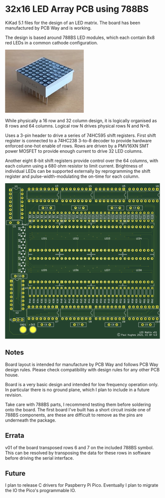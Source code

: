 # 32x16 LED Array PCB using 788BS

KiKad 5.1 files for the design of an LED matrix. The board has been manufactured by PCB Way and is
working.

The design is based around 788BS LED modules, which each contain 8x8 red LEDs in a common cathode
configuration.

![Photo of 788BS](images/788BS.jpg)

While physically a 16 row and 32 column design, it is logically organised as 8 rows and 64
columns. Logical row N drives physical rows N and N+8.

Uses a 3-pin header to drive a series of 74HC595 shift registers. First shift register is connected to a 
74HC238 3-to-8 decoder to provide hardware enforced one-hot enable of rows. Rows are driven by a PMV16XN 
SMT power MOSFET to provide enough current to drive 32 LED columns.

Another eight 8-bit shift registers provide control over the 64 columns, with each column
using a 680 ohm resistor to limit current. Brightness of individual LEDs can be supported
externally by reprogramming the shift register and pulse-width-modulating the on-time for
each column.

![Render of PCB](images/front_render.png)

## Notes

Board layout is intended for manufacture by PCB Way and follows PCB Way design rules. Please check
compatibility with design rules for any other PCB house.

Board is a very basic design and intended for low frequency operation only. In particular there is
no ground plane, which I plan to include in a future revision.

Take care with 788BS parts, I recommend testing them before soldering onto the board. 
The first board I've built has a short circuit inside one of 788BS components, are these 
are difficult to remove as the pins are underneath the package.

## Errata

v01 of the board transposed rows 6 and 7 on the included 788BS symbol. This can be resolved
by transposing the data for these rows in software before driving the serial interface.

## Future

I plan to release C drivers for Paspberry Pi Pico. Eventually I plan to migrate the IO the Pico's
programmable IO.

